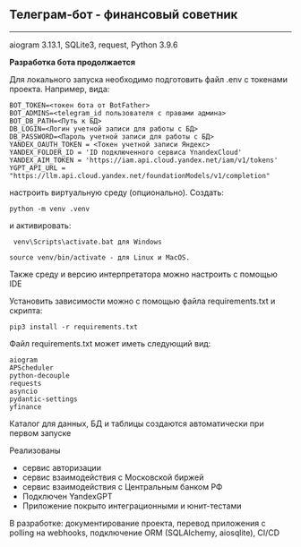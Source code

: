 ## Телеграм-бот - финансовый советник
<hr>
aiogram 3.13.1, SQLite3, request, Python 3.9.6

**Разработка бота продолжается**

Для локального запуска необходимо подготовить файл .env с токенами проекта. Например, вида:

```
BOT_TOKEN=<токен бота от BotFather>
BOT_ADMINS=<telegram_id пользователя с правами админа>
BOT_DB_PATH=<Путь к БД>
DB_LOGIN=<Логин учетной записи для работы с БД>
DB_PASSWORD=<Пароль учетной записи для работы с БД>
YANDEX_OAUTH_TOKEN = <Токен учетной записи Яндекс>
YANDEX_FOLDER_ID = 'ID подключенного сервиса YnandexCloud'
YANDEX_AIM_TOKEN = 'https://iam.api.cloud.yandex.net/iam/v1/tokens'
YGPT_API_URL = "https://llm.api.cloud.yandex.net/foundationModels/v1/completion"
```
настроить виртуальную среду (опционально). Создать:

`python -m venv .venv`

и активировать:

`
venv\Scripts\activate.bat для Windows`

`source venv/bin/activate - для Linux и MacOS.`

Также среду и версию интерпретатора можно настроить с помощью IDE

Установить зависимости можно с помощью файла requirements.txt и скрипта:

`pip3 install -r requirements.txt`

Файл requirements.txt может иметь следующий вид:

```
aiogram
APScheduler
python-decouple
requests
asyncio
pydantic-settings
yfinance
```

Каталог для данных, БД и таблицы создаются автоматически при первом запуске

Реализованы 
* сервис авторизации
* сервис взаимодействия с Московской биржей
* сервис взаимодействия с Центральным банком РФ
* Подключен YandexGPT
* Приложение покрыто интеграционными и юнит-тестами

В разработке: документирование проекта, перевод приложения с polling на webhooks, подключение ORM (SQLAlchemy, aiosqlite), CI/CD